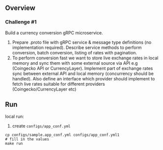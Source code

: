 ## Overview
### Challenge #1 
Build a currency conversion gRPC microservice.
1. Prepare .proto file with gRPC service & message type definitions (no implementation
   required). Describe service methods to perform conversion, batch conversion, listing
   of rates with pagination.
2. To perform conversion fast we want to store live exchange rates in local memory and
   sync them with some external source via API e.g (Coingecko API or CurrencyLayer).
   Implement part of exchange rates sync between external API and local memory
   (concurrency should be handled). Also define an interface which provider should
   implement to fetch live rates suitable for different providers
   (Coingecko/CurrencyLayer etc)

## Run
local run:
1. create `configs/app_conf.yml`
```shell
cp configs/sample.app_conf.yml configs/app_conf.yml1
# fill in the values
make run
```
